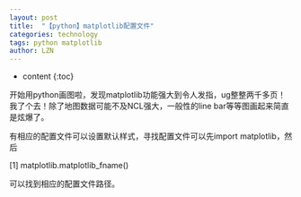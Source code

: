 ```yaml
---
layout: post
title:  "【python】matplotlib配置文件" 
categories: technology
tags: python matplotlib
author: LZN
---
```


* content
{:toc}

开始用python画图啦，发现matplotlib功能强大到令人发指，ug整整两千多页！我了个去！除了地图数据可能不及NCL强大，一般性的line bar等等图画起来简直是炫爆了。

有相应的配置文件可以设置默认样式，寻找配置文件可以先import matplotlib，然后

[1] matplotlib.matplotlib_fname()

可以找到相应的配置文件路径。
